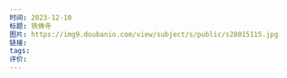 ```yaml
---
时间: 2023-12-10
标题: 铁佛寺
图片: https://img9.doubanio.com/view/subject/s/public/s28015115.jpg
链接: 
tags: 
评价:
---
```




